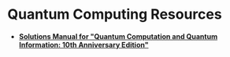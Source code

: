 # Quantum Computing Resources

* #### [Solutions Manual for "Quantum Computation and Quantum Information: 10th Anniversary Edition"](mike-and-ike.md)
